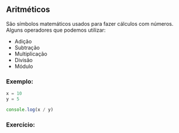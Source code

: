 ## Aritméticos
São símbolos matemáticos usados para fazer cálculos com números. Alguns operadores que podemos utilizar:

- Adição
- Subtração
- Multiplicação
- Divisão
- Módulo

### Exemplo:
```javascript
x = 10
y = 5

console.log(x / y)
```

### Exercício:
